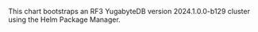 This chart bootstraps an RF3 YugabyteDB version 2024.1.0.0-b129 cluster using the Helm Package Manager.

